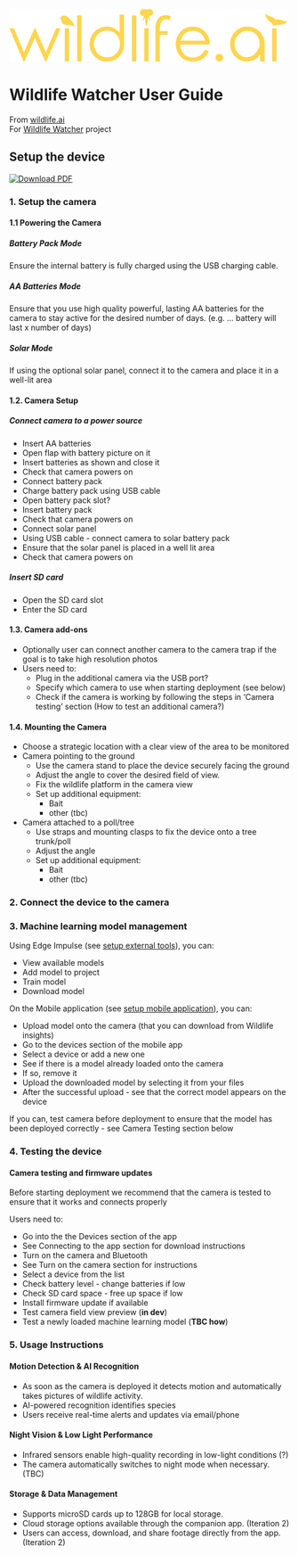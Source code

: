 ![Alt text](../../images/wildlife-ai-logo.png)

# Wildlife Watcher User Guide

From [wildlife.ai](https://wildlife.ai/)  
For [Wildlife Watcher](https://wildlife.ai/projects/wildlife-watcher/) project

## Setup the device

[![Download PDF](https://img.shields.io/badge/Download-PDF-blue)](../pdf/wildlife_watcher_user_guide_setup_the_device.pdf)

### 1. Setup the camera

#### 1.1 Powering the Camera

##### Battery Pack Mode

Ensure the internal battery is fully charged using the USB charging cable.

##### AA Batteries Mode

Ensure that you use high quality powerful, lasting AA batteries for the camera to stay active for the desired number of days. (e.g. … battery will last x number of days)

##### Solar Mode

If using the optional solar panel, connect it to the camera and place it in a well-lit area

#### 1.2. Camera Setup

##### Connect camera to a power source

- Insert AA batteries
- Open flap with battery picture on it
- Insert batteries as shown and close it
- Check that camera powers on
- Connect battery pack
- Charge battery pack using USB cable
- Open battery pack slot?
- Insert battery pack
- Check that camera powers on
- Connect solar panel
- Using USB cable - connect camera to solar battery pack
- Ensure that the solar panel is placed in a well lit area
- Check that camera powers on

##### Insert SD card

- Open the SD card slot
- Enter the SD card

#### 1.3. Camera add-ons

- Optionally user can connect another camera to the camera trap if the goal is to take high resolution photos
- Users need to:
  - Plug in the additional camera via the USB port?
  - Specify which camera to use when starting deployment (see below)
  - Check if the camera is working by following the steps in ‘Camera testing’ section (How to test an additional camera?)

#### 1.4. Mounting the Camera

- Choose a strategic location with a clear view of the area to be monitored
- Camera pointing to the ground
  - Use the camera stand to place the device securely facing the ground
  - Adjust the angle to cover the desired field of view.
  - Fix the wildlife platform in the camera view
  - Set up additional equipment:
    - Bait
    - other (tbc)  
- Camera attached to a poll/tree
  - Use straps and mounting clasps to fix the device onto a tree trunk/poll
  - Adjust the angle
  - Set up additional equipment:
    - Bait
    - other (tbc)

### 2. Connect the device to the camera

### 3. Machine learning model management

Using Edge Impulse (see [setup external tools](wildlife_watcher_user_guide_setup_extenal_tool.md)), you can:  

- View available models
- Add model to project
- Train model
- Download model

On the Mobile application (see [setup mobile application](wildlife_watcher_user_guide_setup_mobile_app.md)), you can:

- Upload model onto the camera (that you can download from Wildlife insights)  
- Go to the devices section of the mobile app
- Select a device or add a new one
- See if there is a model already loaded onto the camera
- If so, remove it
- Upload the downloaded model by selecting it from your files
- After the successful upload - see that the correct model appears on the device

If you can, test camera before deployment to ensure that the model has been deployed correctly - see Camera Testing section below

### 4. Testing the device

#### Camera testing and firmware updates

Before starting deployment we recommend that the camera is tested to ensure that it works and connects properly

Users need to:

- Go into the the Devices section of the app
- See Connecting to the app section for download instructions
- Turn on the camera and Bluetooth
- See Turn on the camera section for instructions
- Select a device from the list
- Check battery level - change batteries if low
- Check SD card space - free up space if low
- Install firmware update if available
- Test camera field view preview  (**in dev**)
- Test a newly loaded machine learning model (**TBC how**)

### 5. Usage Instructions

#### Motion Detection & AI Recognition

- As soon as the camera is deployed it detects motion and automatically takes pictures of wildlife activity.
- AI-powered recognition identifies species
- Users receive real-time alerts and updates via email/phone

#### Night Vision & Low Light Performance

- Infrared sensors enable high-quality recording in low-light conditions (?)
- The camera automatically switches to night mode when necessary. (TBC)

#### Storage & Data Management

- Supports microSD cards up to 128GB for local storage.
- Cloud storage options available through the companion app. (Iteration 2)
- Users can access, download, and share footage directly from the app. (Iteration 2)
